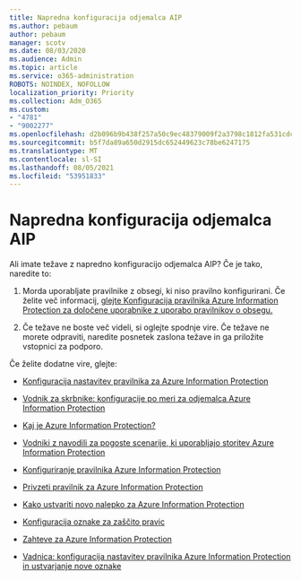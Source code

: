 ```yaml
---
title: Napredna konfiguracija odjemalca AIP
ms.author: pebaum
author: pebaum
manager: scotv
ms.date: 08/03/2020
ms.audience: Admin
ms.topic: article
ms.service: o365-administration
ROBOTS: NOINDEX, NOFOLLOW
localization_priority: Priority
ms.collection: Adm_O365
ms.custom:
- "4781"
- "9002277"
ms.openlocfilehash: d2b096b9b438f257a50c9ec48379009f2a3798c1812fa531cdc30e61a5460a1e
ms.sourcegitcommit: b5f7da89a650d2915dc652449623c78be6247175
ms.translationtype: MT
ms.contentlocale: sl-SI
ms.lasthandoff: 08/05/2021
ms.locfileid: "53951833"
---
```

# <a name="aip-client-advanced-configuration"></a>Napredna konfiguracija odjemalca AIP

Ali imate težave z napredno konfiguracijo odjemalca AIP? Če je tako, naredite to:

1. Morda uporabljate pravilnike z obsegi, ki niso pravilno konfigurirani. Če želite več informacij, [glejte Konfiguracija pravilnika Azure Information Protection za določene uporabnike z uporabo pravilnikov o obsegu.](https://docs.microsoft.com/azure/information-protection/configure-policy-scope)

2. Če težave ne boste več videli, si oglejte spodnje vire. Če težave ne morete odpraviti, naredite posnetek zaslona težave in ga priložite vstopnici za podporo.

Če želite dodatne vire, glejte:

- [Konfiguracija nastavitev pravilnika za Azure Information Protection](https://docs.microsoft.com/azure/information-protection/configure-policy-settings)  
    
- [Vodnik za skrbnike: konfiguracije po meri za odjemalca Azure Information Protection](https://docs.microsoft.com/azure/information-protection/rms-client/client-admin-guide-customizations)  
    
- [Kaj je Azure Information Protection?](https://docs.microsoft.com/azure/information-protection/what-is-information-protection)  
    
- [Vodniki z navodili za pogoste scenarije, ki uporabljajo storitev Azure Information Protection](https://docs.microsoft.com/azure/information-protection/how-to-guides)  
    
- [Konfiguriranje pravilnika Azure Information Protection](https://docs.microsoft.com/azure/information-protection/deploy-use/configure-policy)  
    
- [Privzeti pravilnik za Azure Information Protection](https://docs.microsoft.com/azure/information-protection/deploy-use/configure-policy-default)  
    
- [Kako ustvariti novo nalepko za Azure Information Protection](https://docs.microsoft.com/azure/information-protection/deploy-use/configure-policy-new-label)  
    
- [Konfiguracija oznake za zaščito pravic](https://docs.microsoft.com/azure/information-protection/deploy-use/configure-policy-protection)  
    
- [Zahteve za Azure Information Protection](https://docs.microsoft.com/azure/information-protection/get-started/requirements)

- [Vadnica: konfiguracija nastavitev pravilnika Azure Information Protection in ustvarjanje nove oznake](https://docs.microsoft.com/azure/information-protection/get-started/infoprotect-quick-start-tutorial)
